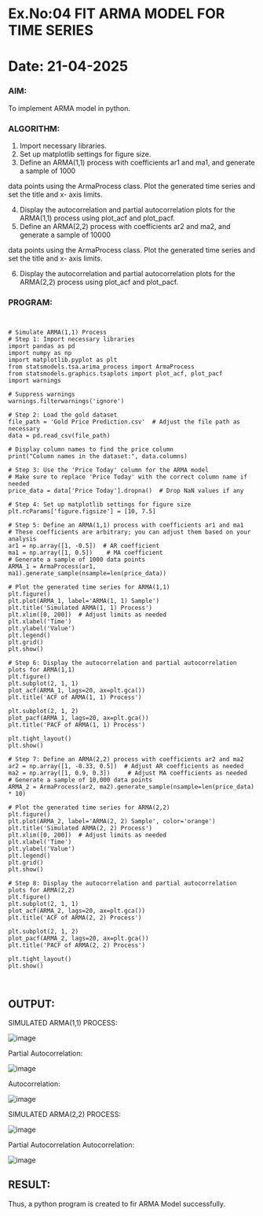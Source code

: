 # Ex.No:04   FIT ARMA MODEL FOR TIME SERIES
# Date: 21-04-2025



### AIM:
To implement ARMA model in python.

### ALGORITHM:
1. Import necessary libraries.
2. Set up matplotlib settings for figure size.
3. Define an ARMA(1,1) process with coefficients ar1 and ma1, and generate a sample of 1000

data points using the ArmaProcess class. Plot the generated time series and set the title and x-
axis limits.

4. Display the autocorrelation and partial autocorrelation plots for the ARMA(1,1) process using
plot_acf and plot_pacf.
5. Define an ARMA(2,2) process with coefficients ar2 and ma2, and generate a sample of 10000

data points using the ArmaProcess class. Plot the generated time series and set the title and x-
axis limits.

6. Display the autocorrelation and partial autocorrelation plots for the ARMA(2,2) process using
plot_acf and plot_pacf.

### PROGRAM:

```


# Simulate ARMA(1,1) Process
# Step 1: Import necessary libraries
import pandas as pd
import numpy as np
import matplotlib.pyplot as plt
from statsmodels.tsa.arima_process import ArmaProcess
from statsmodels.graphics.tsaplots import plot_acf, plot_pacf
import warnings

# Suppress warnings
warnings.filterwarnings('ignore')

# Step 2: Load the gold dataset
file_path = 'Gold Price Prediction.csv'  # Adjust the file path as necessary
data = pd.read_csv(file_path)

# Display column names to find the price column
print("Column names in the dataset:", data.columns)

# Step 3: Use the 'Price Today' column for the ARMA model
# Make sure to replace 'Price Today' with the correct column name if needed
price_data = data['Price Today'].dropna()  # Drop NaN values if any

# Step 4: Set up matplotlib settings for figure size
plt.rcParams['figure.figsize'] = [10, 7.5]

# Step 5: Define an ARMA(1,1) process with coefficients ar1 and ma1
# These coefficients are arbitrary; you can adjust them based on your analysis
ar1 = np.array([1, -0.5])  # AR coefficient
ma1 = np.array([1, 0.5])    # MA coefficient
# Generate a sample of 1000 data points
ARMA_1 = ArmaProcess(ar1, ma1).generate_sample(nsample=len(price_data))

# Plot the generated time series for ARMA(1,1)
plt.figure()
plt.plot(ARMA_1, label='ARMA(1, 1) Sample')
plt.title('Simulated ARMA(1, 1) Process')
plt.xlim([0, 200])  # Adjust limits as needed
plt.xlabel('Time')
plt.ylabel('Value')
plt.legend()
plt.grid()
plt.show()

# Step 6: Display the autocorrelation and partial autocorrelation plots for ARMA(1,1)
plt.figure()
plt.subplot(2, 1, 1)
plot_acf(ARMA_1, lags=20, ax=plt.gca())
plt.title('ACF of ARMA(1, 1) Process')

plt.subplot(2, 1, 2)
plot_pacf(ARMA_1, lags=20, ax=plt.gca())
plt.title('PACF of ARMA(1, 1) Process')

plt.tight_layout()
plt.show()

# Step 7: Define an ARMA(2,2) process with coefficients ar2 and ma2
ar2 = np.array([1, -0.33, 0.5])  # Adjust AR coefficients as needed
ma2 = np.array([1, 0.9, 0.3])     # Adjust MA coefficients as needed
# Generate a sample of 10,000 data points
ARMA_2 = ArmaProcess(ar2, ma2).generate_sample(nsample=len(price_data) * 10)

# Plot the generated time series for ARMA(2,2)
plt.figure()
plt.plot(ARMA_2, label='ARMA(2, 2) Sample', color='orange')
plt.title('Simulated ARMA(2, 2) Process')
plt.xlim([0, 200])  # Adjust limits as needed
plt.xlabel('Time')
plt.ylabel('Value')
plt.legend()
plt.grid()
plt.show()

# Step 8: Display the autocorrelation and partial autocorrelation plots for ARMA(2,2)
plt.figure()
plt.subplot(2, 1, 1)
plot_acf(ARMA_2, lags=20, ax=plt.gca())
plt.title('ACF of ARMA(2, 2) Process')

plt.subplot(2, 1, 2)
plot_pacf(ARMA_2, lags=20, ax=plt.gca())
plt.title('PACF of ARMA(2, 2) Process')

plt.tight_layout()
plt.show()



```
## OUTPUT:

SIMULATED ARMA(1,1) PROCESS:

![image](https://github.com/user-attachments/assets/ce9b9bbe-916c-47ab-b250-fd23a0b71263)



Partial Autocorrelation:

![image](https://github.com/user-attachments/assets/d466820b-fbb4-46d8-b79e-c1893f2f9822)


Autocorrelation:

![image](https://github.com/user-attachments/assets/a4e40b53-2972-4070-bb31-453b1d5352ab)


SIMULATED ARMA(2,2) PROCESS:

![image](https://github.com/user-attachments/assets/1cbb59e5-063d-4a38-9e72-d6b46cc4018f)


Partial Autocorrelation Autocorrelation:


![image](https://github.com/user-attachments/assets/c1645ef2-4fe3-4086-a7d0-51321f1f1133)

## RESULT:

Thus, a python program is created to fir ARMA Model successfully.
